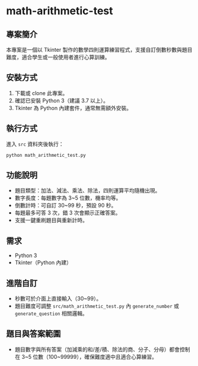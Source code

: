 # math-arithmetic-test

## 專案簡介

本專案是一個以 Tkinter 製作的數學四則運算練習程式，支援自訂倒數秒數與題目難度，適合學生或一般使用者進行心算訓練。

## 安裝方式

1. 下載或 clone 此專案。
2. 確認已安裝 Python 3（建議 3.7 以上）。
3. Tkinter 為 Python 內建套件，通常無需額外安裝。

## 執行方式

進入 `src` 資料夾後執行：

```bash
python math_arithmetic_test.py
```

## 功能說明

- 題目類型：加法、減法、乘法、除法，四則運算平均隨機出現。
- 數字長度：每題數字為 3~5 位數，機率均等。
- 倒數計時：可自訂 30~99 秒，預設 90 秒。
- 每題最多可答 3 次，錯 3 次會顯示正確答案。
- 支援一鍵重刷題目與重新計時。

## 需求
- Python 3
- Tkinter（Python 內建）

## 進階自訂
- 秒數可於介面上直接輸入（30~99）。
- 題目難度可調整 `src/math_arithmetic_test.py` 內 `generate_number` 或 `generate_question` 相關邏輯。

## 題目與答案範圍
- 題目數字與所有答案（加減乘的和/差/積、除法的商、分子、分母）都會控制在 3~5 位數（100~99999），確保難度適中且適合心算練習。 
